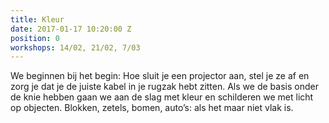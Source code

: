 ```yaml
---
title: Kleur
date: 2017-01-17 10:20:00 Z
position: 0
workshops: 14/02, 21/02, 7/03
---
```


We beginnen bij het begin: Hoe sluit je een projector aan, stel je ze af en zorg je dat je de juiste kabel in je rugzak hebt zitten. Als we de basis onder de knie hebben gaan we aan de slag met kleur en schilderen we met licht op objecten. Blokken, zetels, bomen, auto’s: als het maar niet vlak is.
